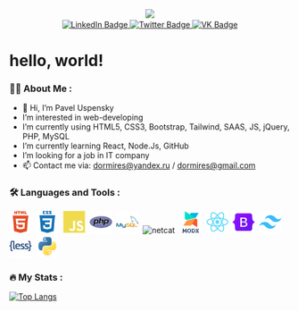 <div id="header" align="center">
    <img src="https://media.giphy.com/media/M9gbBd9nbDrOTu1Mqx/giphy.gif" width="100"/>
</div>
<div id="badges" align="center">
<a href="https://www.linkedin.com/in/%D0%BF%D0%B0%D0%B2%D0%B5%D0%BB-%D1%83%D1%81%D0%BF%D0%B5%D0%BD%D1%81%D0%BA%D0%B8%D0%B9-379a5064/">
  <img src="https://img.shields.io/badge/LinkedIn-blue?style=for-the-badge&logo=linkedin&logoColor=white" alt="LinkedIn Badge"/>
 </a>
 <a href="https://twitter.com/dormires">
  <img src="https://img.shields.io/badge/Twitter-blue?style=for-the-badge&logo=twitter&logoColor=white" alt="Twitter Badge"/>
 </a>
 <a href="https://vk.com/pavel.uspensky">
  <img src="https://img.shields.io/badge/VK-blue?style=for-the-badge&logo=vk&logoColor=white" alt="VK Badge"/>
 </a>
</div>
<!--<div align="center">
 <img src="https://komarev.com/ghpvc/?username=site2beru&style=flat-square&color=blue" alt=""/>
</div>-->
<h1>
  hello, world!
</h1>

### :man_technologist: About Me :

- 👋 Hi, I’m Pavel Uspensky
- I’m interested in web-developing
- I’m currently using HTML5, CSS3, Bootstrap, Tailwind, SAAS, JS, jQuery, PHP, MySQL
- I’m currently learning React, Node.Js, GitHub
- I’m looking for a job in IT company
- 📫 Contact me via: dormires@yandex.ru / dormires@gmail.com

### :hammer_and_wrench: Languages and Tools :

<div>
    <img src="https://github.com/devicons/devicon/blob/master/icons/html5/html5-plain-wordmark.svg" title="HTML5" alt="HTML5" width="40" height="40"/>&nbsp;
    <img src="https://github.com/devicons/devicon/blob/master/icons/css3/css3-plain-wordmark.svg" title="CSS3" alt="CSS#" width="40" height="40"/>&nbsp;
    <img src="https://github.com/devicons/devicon/blob/master/icons/javascript/javascript-plain.svg" title="JavaScript" alt="JavaScript" width="40" height="40"/>&nbsp;
    <img src="https://github.com/devicons/devicon/blob/master/icons/php/php-original.svg" title="PHP" alt="PHP" width="40" height="40"/>&nbsp;
    <img src="https://github.com/devicons/devicon/blob/master/icons/mysql/mysql-original-wordmark.svg" title="MySQL" alt="MySQL" width="40" height="40"/>&nbsp;
    <img src="https://netcat.ru/netcat_template/template/169/assets2/img/logo@2x.png" title="netcat" alt="netcat" width="40" height="40"/>&nbsp;
    <img src="https://github.com/devicons/devicon/blob/master/icons/modx/modx-original-wordmark.svg" title="ModX" alt="ModX" width="40" height="40"/>&nbsp;
    <img src="https://github.com/devicons/devicon/blob/master/icons/react/react-original.svg" title="React JS" alt="React JS" width="40" height="40"/>&nbsp;
    <img src="https://github.com/devicons/devicon/blob/master/icons/bootstrap/bootstrap-original.svg" title="Bootstrap" alt="Bootstrap" width="40" height="40"/>&nbsp;
    <img src="https://github.com/devicons/devicon/blob/master/icons/tailwindcss/tailwindcss-original.svg" title="Tailwind CSS" alt="Tailwind CSS" width="40" height="40"/>&nbsp;
    <img src="https://github.com/devicons/devicon/blob/master/icons/less/less-plain-wordmark.svg" title="LESS" alt="LESS" width="40" height="40"/>&nbsp;
    <img src="https://github.com/devicons/devicon/blob/master/icons/python/python-original.svg" title="Python" alt="Python" width="40" height="40"/>&nbsp;
    
</div>

### :fire: My Stats :



        
<!--[![GitHub Streak](http://github-readme-streak-stats.herokuapp.com?user=site2beru&theme=dark)](https://git.io/streak-stats)-->


        
[![Top Langs](https://github-readme-stats.vercel.app/api/top-langs/?username=site2beru&layout=compact&theme=vision-friendly-dark)](https://github.com/anuraghazra/github-readme-stats)

    


    


<!---
site2beru/site2beru is a ✨ special ✨ repository because its `README.md` (this file) appears on your GitHub profile.
You can click the Preview link to take a look at your changes.
--->
